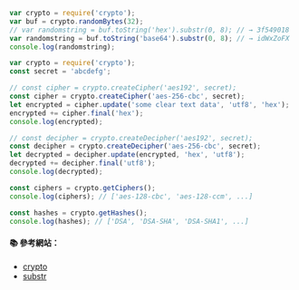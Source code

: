 
```js
var crypto = require('crypto');
var buf = crypto.randomBytes(32);
// var randomstring = buf.toString('hex').substr(0, 8); // → 3f549018
var randomstring = buf.toString('base64').substr(0, 8); // → idWxZoFX
console.log(randomstring);
```


```js
var crypto = require('crypto');
const secret = 'abcdefg';

// const cipher = crypto.createCipher('aes192', secret);
const cipher = crypto.createCipher('aes-256-cbc', secret);
let encrypted = cipher.update('some clear text data', 'utf8', 'hex');
encrypted += cipher.final('hex');
console.log(encrypted);

// const decipher = crypto.createDecipher('aes192', secret);
const decipher = crypto.createDecipher('aes-256-cbc', secret);
let decrypted = decipher.update(encrypted, 'hex', 'utf8');
decrypted += decipher.final('utf8');
console.log(decrypted);
```

```js
const ciphers = crypto.getCiphers();
console.log(ciphers); // ['aes-128-cbc', 'aes-128-ccm', ...]

const hashes = crypto.getHashes();
console.log(hashes); // ['DSA', 'DSA-SHA', 'DSA-SHA1', ...]
```

#### :books: 參考網站：
- [crypto](https://nodejs.org/api/crypto.html)
- [substr](https://developer.mozilla.org/en-US/docs/Web/JavaScript/Reference/Global_Objects/String/substr)